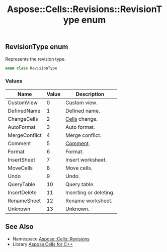 ﻿---
title: Aspose::Cells::Revisions::RevisionType enum
linktitle: RevisionType
second_title: Aspose.Cells for C++ API Reference
description: 'Aspose::Cells::Revisions::RevisionType enum. Represents the revision type in C++.'
type: docs
weight: 2000
url: /cpp/aspose.cells.revisions/revisiontype/
---
## RevisionType enum


Represents the revision type.

```cpp
enum class RevisionType
```

### Values

| Name | Value | Description |
| --- | --- | --- |
| CustomView | 0 | Custom view. |
| DefinedName | 1 | Defined name. |
| ChangeCells | 2 | [Cells](../../aspose.cells/cells/) change. |
| AutoFormat | 3 | Auto format. |
| MergeConflict | 4 | Merge conflict. |
| Comment | 5 | [Comment](../../aspose.cells/comment/). |
| Format | 6 | Format. |
| InsertSheet | 7 | Insert worksheet. |
| MoveCells | 8 | Move cells. |
| Undo | 9 | Undo. |
| QueryTable | 10 | Query table. |
| InsertDelete | 11 | Inserting or deleting. |
| RenameSheet | 12 | Rename worksheet. |
| Unknown | 13 | Unknown. |

## See Also

* Namespace [Aspose::Cells::Revisions](../)
* Library [Aspose.Cells for C++](../../)
